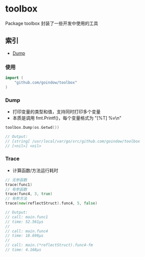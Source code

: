 # toolbox
Package toolbox 封装了一些开发中使用的工具

## 索引
- [Dump](#Dump)

### 使用
```go
import (
    "github.com/goindow/toolbox"
)
```

### Dump
- 打印变量的类型和值，支持同时打印多个变量
- 本质是调用 fmt.Printf()，每个变量格式为 "[%T] %v\n"
```go
toolbox.Dump(os.Getwd())

// Output:
// [string] /usr/local/var/go/src/github.com/goindow/toolbox
// [<nil>] <nil>
```

### Trace
- 计算函数/方法运行耗时
```go
// 无参函数
trace(func1)
// 有参函数
trace(func4, 3, true)
// 有参方法
trace(new(reflectStruct).func4, 5, false)

// Output:
// call: main.func1
// time: 52.561µs
//
// call: main.func4
// time: 18.698µs
//
// call: main.(*reflectStruct).func4-fm
// time: 4.168µs
```